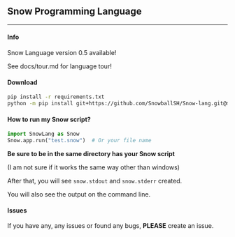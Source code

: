 ## Snow Programming Language 

***

#### Info
Snow Language version 0.5 available!

See docs/tour.md for language tour!

#### Download

```bash
pip install -r requirements.txt
python -m pip install git+https://github.com/SnowballSH/Snow-lang.git@master
```

#### How to run my Snow script?

```python
import SnowLang as Snow
Snow.app.run("test.snow")  # Or your file name
```

**Be sure to be in the same directory has your Snow script**

(I am not sure if it works the same way other than windows)

After that, you will see `snow.stdout` and `snow.stderr` created.

You will also see the output on the command line.

#### Issues

If you have any, any issues or found any bugs, **PLEASE** create an issue.
